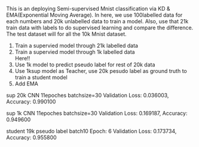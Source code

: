 This is an deploying Semi-supervised Mnist classification via KD & EMA(Exponential Moving Average). 
In here, we use 100labelled data for each numbers and 20k unlabelled data to train a model. 
Also, use that 21k train data with labels to do supervised learning and compare the difference. 
The test dataset will for all the 10k Mnist dataset.

<ol> 
    <li>Train a supervied model through 21k labelled data</li> 
    <li>Train a supervied model through 1k labelled data</li> 
    Here!!<li>Use 1k model to predict pseudo label for rest of 20k data</li> 
    <li>Use 1ksup model as Teacher, use 20k pesudo label as ground truth to train a student model</li> 
    <li>Add EMA</li>
</ol>


sup 20k CNN 11epoches batchsize=30 Validation Loss: 0.036003, Accuracy: 0.990100


sup 1k CNN 11epoches batchsize=30 Validation Loss: 0.169187, Accuracy: 0.949600

student 19k pseudo label batch10 Epoch: 6        Validation Loss: 0.173734, Accuracy: 0.955800
